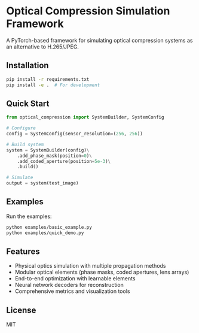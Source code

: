 # Optical Compression Simulation Framework

A PyTorch-based framework for simulating optical compression systems as an alternative to H.265/JPEG.

## Installation

```bash
pip install -r requirements.txt
pip install -e .  # For development
```

## Quick Start

```python
from optical_compression import SystemBuilder, SystemConfig

# Configure
config = SystemConfig(sensor_resolution=(256, 256))

# Build system
system = SystemBuilder(config)\
    .add_phase_mask(position=0)\
    .add_coded_aperture(position=5e-3)\
    .build()

# Simulate
output = system(test_image)
```

## Examples

Run the examples:
```bash
python examples/basic_example.py
python examples/quick_demo.py
```

## Features

- Physical optics simulation with multiple propagation methods
- Modular optical elements (phase masks, coded apertures, lens arrays)
- End-to-end optimization with learnable elements
- Neural network decoders for reconstruction
- Comprehensive metrics and visualization tools

## License

MIT